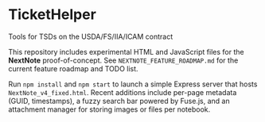 # TicketHelper
Tools for TSDs on the USDA/FS/IIA/ICAM contract

This repository includes experimental HTML and JavaScript files for the **NextNote** proof-of-concept. See `NEXTNOTE_FEATURE_ROADMAP.md` for the current feature roadmap and TODO list.

Run `npm install` and `npm start` to launch a simple Express server that hosts `NextNote_v4_fixed.html`.
Recent additions include per-page metadata (GUID, timestamps), a fuzzy search bar powered by Fuse.js, and an attachment manager for storing images or files per notebook.
